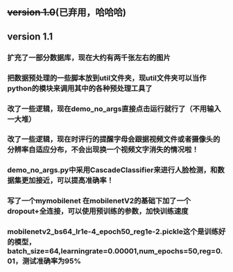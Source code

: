## ~~version 1.0~~(已弃用，哈哈哈)

## version 1.1

### 扩充了一部分数据库，现在大约有两千张左右的图片

### 把数据预处理的一些脚本放到util文件夹，现util文件夹可以当作python的模块来调用其中的各种预处理工具了

### 改了一些逻辑，现在demo_no_args直接点击运行就行了（不用输入一大堆）

### 改了一些逻辑，现在时评行的提醒字母会跟据视频文件或者摄像头的分辨率自适应分布，不会出现换一个视频文字消失的情况啦！

### demo_no_args.py中采用CascadeClassifier来进行人脸检测，和数据集更加接近，可以提高准确率！

### 写了一个mymobilenet 在mobilenetV2的基础下加了一个dropout+全连接，可以使用预训练的参数，加快训练速度

### mobilenetv2_bs64_lr1e-4_epoch50_reg1e-2.pickle这个是训练好的模型，batch_size=64,learningrate=0.00001,num_epochs=50,reg=0.01，测试准确率为95%